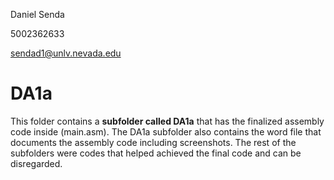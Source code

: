 Daniel Senda

5002362633

sendad1@unlv.nevada.edu

# DA1a
This folder contains a **subfolder called DA1a** that has the finalized assembly code inside (main.asm). The DA1a subfolder also contains the word file that documents the assembly code including screenshots. The rest of the subfolders were codes that helped achieved the final code and can be disregarded.
